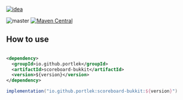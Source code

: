 [![idea](https://www.elegantobjects.org/intellij-idea.svg)](https://www.jetbrains.com/idea/)

![master](https://github.com/portlek/scoreboard/workflows/build/badge.svg)
[![Maven Central](https://img.shields.io/maven-central/v/io.github.portlek/scoreboard?label=version)](https://repo1.maven.org/maven2/io/github/portlek/scoreboard/)

## How to use

```xml

<dependency>
  <groupId>io.github.portlek</groupId>
  <artifactId>scoreboard-bukkit</artifactId>
  <version>${version}</version>
</dependency>
```

```groovy
implementation("io.github.portlek:scoreboard-bukkit:${version}")
```
